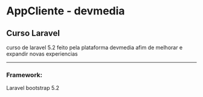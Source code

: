 # AppCliente - devmedia

## Curso Laravel
curso de laravel 5.2 feito pela plataforma devmedia afim de melhorar e expandir novas experiencias 

<hr>

### Framework:

Laravel 
bootstrap 5.2

